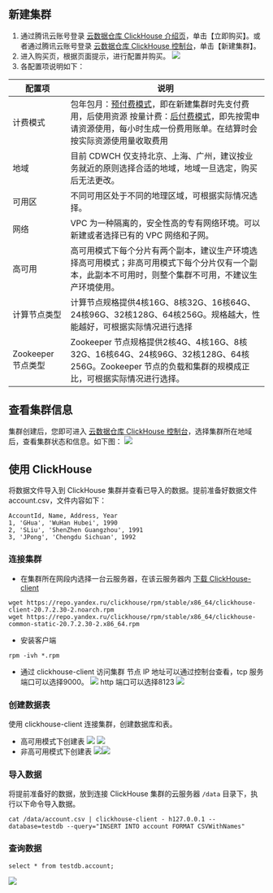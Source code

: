 ## 新建集群
1. 通过腾讯云账号登录 [云数据仓库 ClickHouse 介绍页](https://cloud.tencent.com/product/cdwch)，单击【立即购买】。或者通过腾讯云账号登录 [云数据仓库 ClickHouse 控制台](https://console.cloud.tencent.com/cdwch)，单击【新建集群】。
2. 进入购买页，根据页面提示，进行配置并购买。
![](https://main.qcloudimg.com/raw/ccc2632a8859973832086c66fafa18e0.png)
3. 各配置项说明如下：

| 配置项       | 说明                                                         |
| ------------ | ------------------------------------------------------------ |
| 计费模式     | 包年包月：[预付费模式](https://cloud.tencent.com/document/product/555/9618)，即在新建集群时先支付费用，后使用资源  按量计费：[后付费模式](https://cloud.tencent.com/document/product/555/9617)，即先按需申请资源使用，每小时生成一份费用账单。在结算时会按实际资源使用量收取费用 |
| 地域         | 目前 CDWCH 仅支持北京、上海、广州，建议按业务就近的原则选择合适的地域，地域一旦选定，购买后无法更改。 |
| 可用区       | 不同可用区处于不同的地理区域，可根据实际情况选择。                       |
| 网络         | VPC 为一种隔离的，安全性高的专有网络环境。可以新建或者选择已有的 VPC 网络和子网。 |
| 高可用       | 高可用模式下每个分片有两个副本，建议生产环境选择高可用模式；非高可用模式下每个分片仅有一个副本，此副本不可用时，则整个集群不可用，不建议生产环境使用。 |
| 计算节点类型 | 计算节点规格提供4核16G、8核32G、16核64G、24核96G、32核128G、64核256G。规格越大，性能越好，可根据实际情况进行选择 |
| Zookeeper 节点类型   | Zookeeper 节点规格提供2核4G、4核16G、8核32G、16核64G、24核96G、32核128G、64核256G。Zookeeper 节点的负载和集群的规模成正比，可根据实际情况进行选择。 |

## 查看集群信息
集群创建后，您即可进入 [云数据仓库 ClickHouse 控制台](https://console.cloud.tencent.com/cdwch)，选择集群所在地域后，查看集群状态和信息。如下图：
![](https://main.qcloudimg.com/raw/9956d7dab5b4b7b6091c2a3b101c455b.png)

## 使用 ClickHouse
将数据文件导入到 ClickHouse 集群并查看已导入的数据。提前准备好数据文件 account.csv，文件内容如下：
```
AccountId, Name, Address, Year
1, 'GHua', 'WuHan Hubei', 1990
2, 'SLiu', 'ShenZhen Guangzhou', 1991
3, 'JPong', 'Chengdu Sichuan', 1992
```

### 连接集群
- 在集群所在网段内选择一台云服务器，在该云服务器内 [下载 ClickHouse-client](https://repo.yandex.ru/clickhouse/rpm/stable/x86_64/)
```
wget https://repo.yandex.ru/clickhouse/rpm/stable/x86_64/clickhouse-client-20.7.2.30-2.noarch.rpm
wget https://repo.yandex.ru/clickhouse/rpm/stable/x86_64/clickhouse-common-static-20.7.2.30-2.x86_64.rpm
```
- 安装客户端
```
rpm -ivh *.rpm
```
- 通过 clickhouse-client 访问集群
节点 IP 地址可以通过控制台查看，tcp 服务端口可以选择9000。
![](https://main.qcloudimg.com/raw/7ade8437e5d84a2dd6a49a8a90958c7a.png)
http 端口可以选择8123
![](https://main.qcloudimg.com/raw/3b45e45d5f4e90272da129a244941a0e.png)

### 创建数据表
使用 clickhouse-client 连接集群，创建数据库和表。
- 高可用模式下创建表
![](https://main.qcloudimg.com/raw/456b32dca3fb191bdcf6f83a73514959.png)
![](https://main.qcloudimg.com/raw/c1ca98739493c04cca9648df6897581c.png)
- 非高可用模式下创建表
![](https://main.qcloudimg.com/raw/719cd5caea8fa11068467e20b5f13340.png)![](https://main.qcloudimg.com/raw/43b592ca986e4e9b043f818e82dfe331.png)

### 导入数据
将提前准备好的数据，放到连接 ClickHouse 集群的云服务器 `/data` 目录下，执行以下命令导入数据。
```
cat /data/account.csv | clickhouse-client - h127.0.0.1 --database=testdb --query="INSERT INTO account FORMAT CSVWithNames"
```

### 查询数据
```
select * from testdb.account;
```
![](https://main.qcloudimg.com/raw/235a729e2fbc8b4aab1495898f850a33.png)
